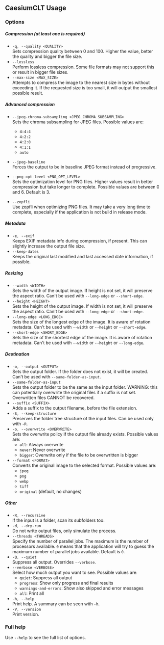 ## CaesiumCLT Usage

### Options

##### Compression (at least one is required)

- `-q, --quality <QUALITY>`  
  Sets compression quality between 0 and 100. Higher the value, better the quality and bigger the file size.
- `--lossless`  
  Perform lossless compression. Some file formats may not support this or result in bigger file sizes.
- `--max-size <MAX_SIZE>`  
  Attempts to compress the image to the nearest size in bytes without exceeding it. If the requested size is too small,
  it will output the smallest possible result.

##### Advanced compression

- `--jpeg-chroma-subsampling <JPEG_CHROMA_SUBSAMPLING>`  
  Sets the chroma subsampling for JPEG files. Possible values are:
    - `4:4:4`
    - `4:2:2`
    - `4:2:0`
    - `4:1:1`
    - `auto`

- `--jpeg-baseline`  
  Forces the output to be in baseline JPEG format instead of progressive.

- `--png-opt-level <PNG_OPT_LEVEL>`  
  Sets the optimization level for PNG files. Higher values result in better compression but take longer to complete.
  Possible values are between 0 and 6. Default is 3.
- `--zopfli`  
  Use zopfli when optimizing PNG files. It may take a very long time to complete, especially if the application is not
  build in release mode.

##### Metadata

- `-e, --exif`  
  Keeps EXIF metadata info during compression, if present. This can slightly increase the output file size.
- `--keep-dates`  
  Keeps the original last modified and last accessed date information, if possible.

##### Resizing

- `--width <WIDTH>`  
  Sets the width of the output image. If height is not set, it will preserve the aspect ratio. Can't be used with
  `--long-edge` or `--short-edge`.
- `--height <HEIGHT>`  
  Sets the height of the output image. If width is not set, it will preserve the aspect ratio. Can't be used with
  `--long-edge` or `--short-edge`.
- `--long-edge <LONG_EDGE>`  
  Sets the size of the longest edge of the image. It is aware of rotation metadata. Can't be used with `--width` or
  `--height` or `--short-edge`.
- `--short-edge <SHORT_EDGE>`  
  Sets the size of the shortest edge of the image. It is aware of rotation metadata. Can't be used with `--width` or
  `--height` or `--long-edge`.

##### Destination

- `-o, --output <OUTPUT>`  
  Sets the output folder. If the folder does not exist, it will be created. Can't be used with `--same-folder-as-input`.
- `--same-folder-as-input`  
  Sets the output folder to be the same as the input folder. WARNING: this can potentially overwrite the original files
  if a suffix is not set. Overwritten files CANNOT be recovered.
- `--suffix <SUFFIX>`  
  Adds a suffix to the output filename, before the file extension.
- `-S, --keep-structure`  
  Preserves the folder tree structure of the input files. Can be used only with `-R`.
- `-o, --overwrite <OVERWRITE>`  
  Sets the overwrite policy if the output file already exists. Possible values are:
    - `all`: Always overwrite
    - `never`: Never overwrite
    - `bigger`: Overwrite only if the file to be overwritten is bigger
- `--format <FORMAT>`  
  Converts the original image to the selected format. Possible values are:
    - `jpeg`
    - `png`
    - `webp`
    - `tiff`
    - `original` (default, no changes)

##### Other

- `-R, --recursive`  
  If the input is a folder, scan its subfolders too.
- `-d, --dry-run`  
  Do not write output files, only simulate the process.
- `--threads <THREADS>`  
  Specify the number of parallel jobs. The maximum is the number of processors available. `0` means that the application
  will try to guess the maximum number of parallel jobs available. Default is `0`.
- `-Q, --quiet`  
  Suppress all output. Overrides `--verbose`.
- `--verbose <VERBOSE>`  
  Select how much output you want to see. Possible values are:
    - `quiet`: Suppress all output
    - `progress`: Show only progress and final results
    - `warnings-and-errors`: Show also skipped and error messages
    - `all`: Print all
- `-h, --help`  
  Print help. A summary can be seen with `-h`.
- `-V, --version`  
  Print version.

### Full help

Use `--help` to see the full list of options.
